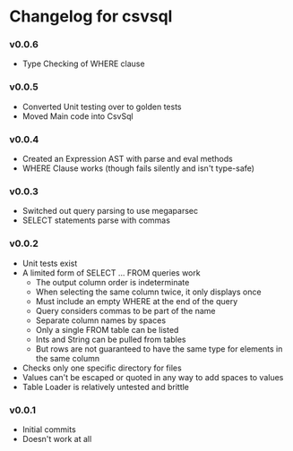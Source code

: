 # Changelog for csvsql

### v0.0.6
* Type Checking of WHERE clause

### v0.0.5
* Converted Unit testing over to golden tests
* Moved Main code into CsvSql

### v0.0.4
* Created an Expression AST with parse and eval methods
* WHERE Clause works (though fails silently and isn't type-safe)

### v0.0.3
* Switched out query parsing to use megaparsec
* SELECT statements parse with commas

### v0.0.2

* Unit tests exist
* A limited form of SELECT ... FROM queries work
  * The output column order is indeterminate
  * When selecting the same column twice, it only displays once
  * Must include an empty WHERE at the end of the query
  * Query considers commas to be part of the name
  * Separate column names by spaces
  * Only a single FROM table can be listed
  * Ints and String can be pulled from tables
  * But rows are not guaranteed to have the same type for elements in the same column
* Checks only one specific directory for files
* Values can't be escaped or quoted in any way to add spaces to values
* Table Loader is relatively untested and brittle

### v0.0.1

* Initial commits
* Doesn't work at all